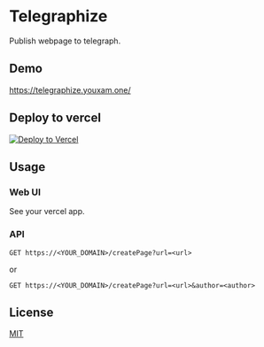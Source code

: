 # Telegraphize

Publish webpage to telegraph.

## Demo

https://telegraphize.youxam.one/

## Deploy to vercel

[![Deploy to Vercel](https://vercel.com/button)](https://vercel.com/import/project?template=https://github.com/YouXam/telegraphize)

## Usage

### Web UI

See your vercel app.

### API

```
GET https://<YOUR_DOMAIN>/createPage?url=<url>
```

or 

```
GET https://<YOUR_DOMAIN>/createPage?url=<url>&author=<author>
```
## License

[MIT](LICENSE)
